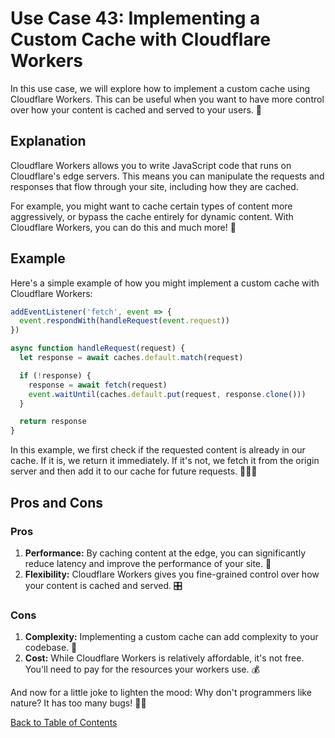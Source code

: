 # Use Case 43: Implementing a Custom Cache with Cloudflare Workers

In this use case, we will explore how to implement a custom cache using Cloudflare Workers. This can be useful when you want to have more control over how your content is cached and served to your users. 🚀

## Explanation

Cloudflare Workers allows you to write JavaScript code that runs on Cloudflare's edge servers. This means you can manipulate the requests and responses that flow through your site, including how they are cached. 

For example, you might want to cache certain types of content more aggressively, or bypass the cache entirely for dynamic content. With Cloudflare Workers, you can do this and much more! 🧠

## Example

Here's a simple example of how you might implement a custom cache with Cloudflare Workers:

```javascript
addEventListener('fetch', event => {
  event.respondWith(handleRequest(event.request))
})

async function handleRequest(request) {
  let response = await caches.default.match(request)

  if (!response) {
    response = await fetch(request)
    event.waitUntil(caches.default.put(request, response.clone()))
  }

  return response
}
```

In this example, we first check if the requested content is already in our cache. If it is, we return it immediately. If it's not, we fetch it from the origin server and then add it to our cache for future requests. 🏃‍♂️💨

## Pros and Cons

### Pros

1. **Performance:** By caching content at the edge, you can significantly reduce latency and improve the performance of your site. 🚄
2. **Flexibility:** Cloudflare Workers gives you fine-grained control over how your content is cached and served. 🎛️

### Cons

1. **Complexity:** Implementing a custom cache can add complexity to your codebase. 🧩
2. **Cost:** While Cloudflare Workers is relatively affordable, it's not free. You'll need to pay for the resources your workers use. 💰

And now for a little joke to lighten the mood: Why don't programmers like nature? It has too many bugs! 🐛😂

[Back to Table of Contents](table_of_contents.md)